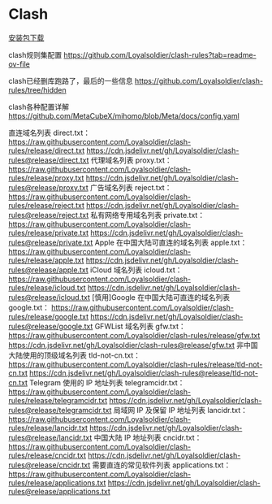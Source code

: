 # Clash


[安装包下载](https://www.clashforwindows.net/)

clash规则集配置 https://github.com/Loyalsoldier/clash-rules?tab=readme-ov-file

clash已经删库跑路了，最后的一些信息 https://github.com/Loyalsoldier/clash-rules/tree/hidden


clash各种配置详解 https://github.com/MetaCubeX/mihomo/blob/Meta/docs/config.yaml

直连域名列表 direct.txt：
https://raw.githubusercontent.com/Loyalsoldier/clash-rules/release/direct.txt
https://cdn.jsdelivr.net/gh/Loyalsoldier/clash-rules@release/direct.txt
代理域名列表 proxy.txt：
https://raw.githubusercontent.com/Loyalsoldier/clash-rules/release/proxy.txt
https://cdn.jsdelivr.net/gh/Loyalsoldier/clash-rules@release/proxy.txt
广告域名列表 reject.txt：
https://raw.githubusercontent.com/Loyalsoldier/clash-rules/release/reject.txt
https://cdn.jsdelivr.net/gh/Loyalsoldier/clash-rules@release/reject.txt
私有网络专用域名列表 private.txt：
https://raw.githubusercontent.com/Loyalsoldier/clash-rules/release/private.txt
https://cdn.jsdelivr.net/gh/Loyalsoldier/clash-rules@release/private.txt
Apple 在中国大陆可直连的域名列表 apple.txt：
https://raw.githubusercontent.com/Loyalsoldier/clash-rules/release/apple.txt
https://cdn.jsdelivr.net/gh/Loyalsoldier/clash-rules@release/apple.txt
iCloud 域名列表 icloud.txt：
https://raw.githubusercontent.com/Loyalsoldier/clash-rules/release/icloud.txt
https://cdn.jsdelivr.net/gh/Loyalsoldier/clash-rules@release/icloud.txt
[慎用]Google 在中国大陆可直连的域名列表 google.txt：
https://raw.githubusercontent.com/Loyalsoldier/clash-rules/release/google.txt
https://cdn.jsdelivr.net/gh/Loyalsoldier/clash-rules@release/google.txt
GFWList 域名列表 gfw.txt：
https://raw.githubusercontent.com/Loyalsoldier/clash-rules/release/gfw.txt
https://cdn.jsdelivr.net/gh/Loyalsoldier/clash-rules@release/gfw.txt
非中国大陆使用的顶级域名列表 tld-not-cn.txt：
https://raw.githubusercontent.com/Loyalsoldier/clash-rules/release/tld-not-cn.txt
https://cdn.jsdelivr.net/gh/Loyalsoldier/clash-rules@release/tld-not-cn.txt
Telegram 使用的 IP 地址列表 telegramcidr.txt：
https://raw.githubusercontent.com/Loyalsoldier/clash-rules/release/telegramcidr.txt
https://cdn.jsdelivr.net/gh/Loyalsoldier/clash-rules@release/telegramcidr.txt
局域网 IP 及保留 IP 地址列表 lancidr.txt：
https://raw.githubusercontent.com/Loyalsoldier/clash-rules/release/lancidr.txt
https://cdn.jsdelivr.net/gh/Loyalsoldier/clash-rules@release/lancidr.txt
中国大陆 IP 地址列表 cncidr.txt：
https://raw.githubusercontent.com/Loyalsoldier/clash-rules/release/cncidr.txt
https://cdn.jsdelivr.net/gh/Loyalsoldier/clash-rules@release/cncidr.txt
需要直连的常见软件列表 applications.txt：
https://raw.githubusercontent.com/Loyalsoldier/clash-rules/release/applications.txt
https://cdn.jsdelivr.net/gh/Loyalsoldier/clash-rules@release/applications.txt
